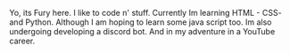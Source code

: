 Yo, its Fury here.
I like to code n' stuff.
Currently Im learning HTML - CSS- and Python.
Although I am hoping to learn some java script too.
Im also undergoing developing a discord bot.
And in my adventure in a YouTube career.
